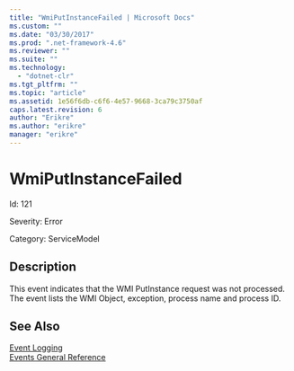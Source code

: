 ```yaml
---
title: "WmiPutInstanceFailed | Microsoft Docs"
ms.custom: ""
ms.date: "03/30/2017"
ms.prod: ".net-framework-4.6"
ms.reviewer: ""
ms.suite: ""
ms.technology: 
  - "dotnet-clr"
ms.tgt_pltfrm: ""
ms.topic: "article"
ms.assetid: 1e56f6db-c6f6-4e57-9668-3ca79c3750af
caps.latest.revision: 6
author: "Erikre"
ms.author: "erikre"
manager: "erikre"
---
```

# WmiPutInstanceFailed
Id: 121  
  
 Severity: Error  
  
 Category: ServiceModel  
  
## Description  
 This event indicates that the WMI PutInstance request was not processed. The event lists the WMI Object, exception, process name and process ID.  
  
## See Also  
 [Event Logging](../../../../../docs/framework/wcf/diagnostics/event-logging/event-logging-in-wcf.md)   
 [Events General Reference](../../../../../docs/framework/wcf/diagnostics/event-logging/events-general-reference.md)